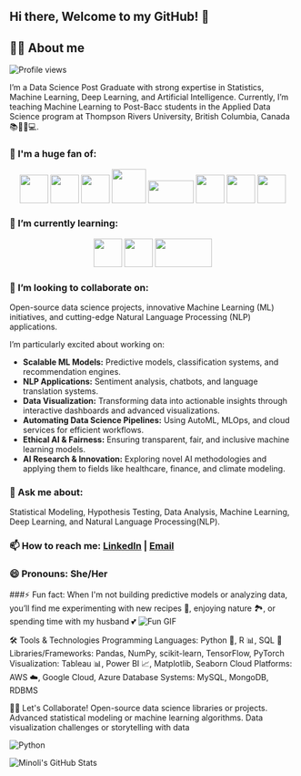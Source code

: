 ## Hi there, Welcome to my GitHub! 👋

## 🙋‍♂️ About me

![Profile views](https://komarev.com/ghpvc/?username=minolirm)

I’m a Data Science Post Graduate with strong expertise in Statistics, Machine Learning, Deep Learning, and Artificial Intelligence. Currently, I’m teaching Machine Learning to Post-Bacc students in the Applied Data Science program at Thompson Rivers University, British Columbia, Canada 📚👨‍🏫💻. 

### 🚀 I'm a huge fan of:

<p align="center">
  <img src="https://upload.wikimedia.org/wikipedia/commons/c/c3/Python-logo-notext.svg" width="50" height="50">
  <img src="https://upload.wikimedia.org/wikipedia/commons/1/1b/R_logo.svg" width="50" height="50">
  <img src="https://www.svgrepo.com/show/331760/sql-database-generic.svg" width="50" height="50">
  <img src="https://upload.wikimedia.org/wikipedia/en/d/dd/MySQL_logo.svg" width="60">
  <img src="https://upload.wikimedia.org/wikipedia/en/5/5a/MongoDB_Fores-Green.svg" width="80" height = "40" >
  <img src="https://upload.wikimedia.org/wikipedia/en/2/20/Power_BI_logo.svg" width="50" height = "50" >
  <img src="https://upload.wikimedia.org/wikipedia/commons/3/38/Jupyter_logo.svg" width="50" height = "50" >
  <img src="https://upload.wikimedia.org/wikipedia/en/1/1b/IBM_SPSS_v23.png" width="50" height = "50" >
  
</p>

### 🌱 I’m currently learning:
<p align="center">
<img src="https://upload.wikimedia.org/wikipedia/commons/9/93/Amazon_Web_Services_Logo.svg" width="50" height="50">
<img src="https://upload.wikimedia.org/wikipedia/commons/f/fa/Microsoft_Azure.svg" width="50" height="50">
<img src="https://upload.wikimedia.org/wikipedia/commons/5/51/Google_Cloud_logo.svg" width="100" height="50">

  
</p>

### 👯 I’m looking to collaborate on: 
Open-source data science projects,
innovative Machine Learning (ML) initiatives, and
cutting-edge Natural Language Processing (NLP) applications. 

I’m particularly excited about working on:

- **Scalable ML Models:** Predictive models, classification systems, and recommendation engines.
- **NLP Applications:** Sentiment analysis, chatbots, and language translation systems.
- **Data Visualization:** Transforming data into actionable insights through interactive dashboards and advanced visualizations.
- **Automating Data Science Pipelines:** Using AutoML, MLOps, and cloud services for efficient workflows.
- **Ethical AI & Fairness:** Ensuring transparent, fair, and inclusive machine learning models.
- **AI Research & Innovation:** Exploring novel AI methodologies and applying them to fields like healthcare, finance, and climate modeling.


### 💬 Ask me about:
Statistical Modeling, Hypothesis Testing, Data Analysis, Machine Learning, Deep Learning, and Natural Language Processing(NLP).

### 📫 How to reach me: [LinkedIn](https://www.linkedin.com/in/minolimunasinghe) | [Email](mailto:minolimunasinghe@outlook.com)
### 😄 Pronouns: She/Her
###⚡ Fun fact: When I'm not building predictive models or analyzing data, you’ll find me experimenting with new recipes 🍳, enjoying nature 🏞️, or spending time with my husband 💕
![Fun GIF](https://media.giphy.com/media/3o6Zt5JpC7FznnGg6A/giphy.gif)


🛠️ Tools & Technologies
Programming Languages: Python 🐍, R 📊, SQL 💾
Libraries/Frameworks: Pandas, NumPy, scikit-learn, TensorFlow, PyTorch
Visualization: Tableau 📊, Power BI 📈, Matplotlib, Seaborn
Cloud Platforms: AWS ☁️, Google Cloud, Azure
Database Systems: MySQL, MongoDB, RDBMS

👩‍💻 Let's Collaborate!
Open-source data science libraries or projects.
Advanced statistical modeling or machine learning algorithms.
Data visualization challenges or storytelling with data

![Python](https://img.shields.io/badge/Python-3776AB?style=flat&logo=python&logoColor=white)

![Minoli's GitHub Stats](https://github-readme-stats.vercel.app/api?username=minolirm&show_icons=true&hide_title=true)


<!--
**minolirm/minolirm** is a ✨ _special_ ✨ repository because its `README.md` (this file) appears on your GitHub profile.

Here are some ideas to get you started:

- 🔭 I’m currently working on ...
- 🌱 I’m currently learning ...
- 👯 I’m looking to collaborate on ...
- 🤔 I’m looking for help with ...
- 💬 Ask me about ...
- 📫 How to reach me: ...
- 😄 Pronouns: ...
- ⚡ Fun fact: ...
-->
